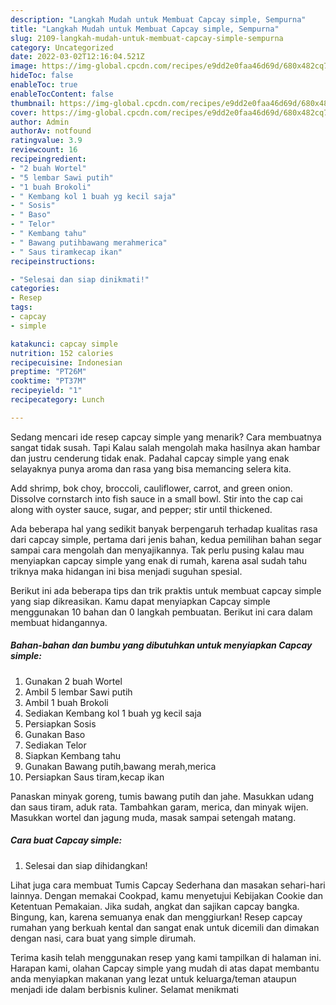 ```yaml
---
description: "Langkah Mudah untuk Membuat Capcay simple, Sempurna"
title: "Langkah Mudah untuk Membuat Capcay simple, Sempurna"
slug: 2109-langkah-mudah-untuk-membuat-capcay-simple-sempurna
category: Uncategorized
date: 2022-03-02T12:16:04.521Z
image: https://img-global.cpcdn.com/recipes/e9dd2e0faa46d69d/680x482cq70/capcay-simple-foto-resep-utama.jpg
hideToc: false
enableToc: true
enableTocContent: false
thumbnail: https://img-global.cpcdn.com/recipes/e9dd2e0faa46d69d/680x482cq70/capcay-simple-foto-resep-utama.jpg
cover: https://img-global.cpcdn.com/recipes/e9dd2e0faa46d69d/680x482cq70/capcay-simple-foto-resep-utama.jpg
author: Admin
authorAv: notfound
ratingvalue: 3.9
reviewcount: 16
recipeingredient:
- "2 buah Wortel"
- "5 lembar Sawi putih"
- "1 buah Brokoli"
- " Kembang kol 1 buah yg kecil saja"
- " Sosis"
- " Baso"
- " Telor"
- " Kembang tahu"
- " Bawang putihbawang merahmerica"
- " Saus tiramkecap ikan"
recipeinstructions:

- "Selesai dan siap dinikmati!"
categories:
- Resep
tags:
- capcay
- simple

katakunci: capcay simple 
nutrition: 152 calories
recipecuisine: Indonesian
preptime: "PT26M"
cooktime: "PT37M"
recipeyield: "1"
recipecategory: Lunch

---
```



Sedang mencari ide resep capcay simple yang menarik? Cara membuatnya sangat tidak susah. Tapi Kalau salah mengolah maka hasilnya akan hambar dan justru cenderung tidak enak. Padahal capcay simple yang enak selayaknya punya aroma dan rasa yang bisa memancing selera kita.


Add shrimp, bok choy, broccoli, cauliflower, carrot, and green onion. Dissolve cornstarch into fish sauce in a small bowl. Stir into the cap cai along with oyster sauce, sugar, and pepper; stir until thickened.

Ada beberapa hal yang sedikit banyak berpengaruh terhadap kualitas rasa dari capcay simple, pertama dari jenis bahan, kedua pemilihan bahan segar sampai cara mengolah dan menyajikannya. Tak perlu pusing kalau mau menyiapkan capcay simple yang enak di rumah, karena asal sudah tahu triknya maka hidangan ini bisa menjadi suguhan spesial.


Berikut ini ada beberapa tips dan trik praktis untuk membuat capcay simple yang siap dikreasikan. Kamu dapat menyiapkan Capcay simple menggunakan 10 bahan dan 0 langkah pembuatan. Berikut ini cara dalam membuat hidangannya.

<!--inarticleads1-->

##### Bahan-bahan dan bumbu yang dibutuhkan untuk menyiapkan Capcay simple:

1. Gunakan 2 buah Wortel
1. Ambil 5 lembar Sawi putih
1. Ambil 1 buah Brokoli
1. Sediakan  Kembang kol 1 buah yg kecil saja
1. Persiapkan  Sosis
1. Gunakan  Baso
1. Sediakan  Telor
1. Siapkan  Kembang tahu
1. Gunakan  Bawang putih,bawang merah,merica
1. Persiapkan  Saus tiram,kecap ikan


Panaskan minyak goreng, tumis bawang putih dan jahe. Masukkan udang dan saus tiram, aduk rata. Tambahkan garam, merica, dan minyak wijen. Masukkan wortel dan jagung muda, masak sampai setengah matang. 

<!--inarticleads2-->

##### Cara buat Capcay simple:


1. Selesai dan siap dihidangkan!

Lihat juga cara membuat Tumis Capcay Sederhana dan masakan sehari-hari lainnya. Dengan memakai Cookpad, kamu menyetujui Kebijakan Cookie dan Ketentuan Pemakaian. Jika sudah, angkat dan sajikan capcay bangka. Bingung, kan, karena semuanya enak dan menggiurkan! Resep capcay rumahan yang berkuah kental dan sangat enak untuk dicemili dan dimakan dengan nasi, cara buat yang simple dirumah. 

Terima kasih telah menggunakan resep yang kami tampilkan di halaman ini. Harapan kami, olahan Capcay simple yang mudah di atas dapat membantu anda menyiapkan makanan yang lezat untuk keluarga/teman ataupun menjadi ide dalam berbisnis kuliner. Selamat menikmati
